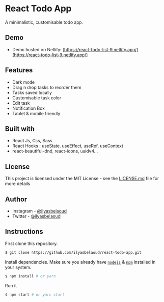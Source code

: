 # React Todo App

A minimalistic, customisable todo app.

## Demo

- Demo hosted on Netlify: [https://react-todo-list-9.netlify.app/](https://react-todo-list-9.netlify.app/)

## Features

- Dark mode
- Drag n drop tasks to reorder them
- Tasks saved locally
- Customisable task color
- Edit task
- Notification Box
- Tablet & mobile friendly

## Built with

- React Js, Css, Sass
- React Hooks : useState, useEffect, useRef, useContext
- react-beautiful-dnd, react-icons, uuidv4...

## License

This project is licensed under the MIT License - see the [LICENSE.md](LICENSE.md) file for more details

## Author

- Instagram - [@ilyasbelaoud](https://www.instagram.com/ilyasbelaoud)
- Twitter - [@ilyasbelaoud](https://www.twitter.com/ilyasbelaoud)

## Instructions

First clone this repository.
```bash
$ git clone https://github.com/ilyasbelaoud/react-todo-app.git
```

Install dependencies. Make sure you already have [`nodejs`](https://nodejs.org/en/) & [`npm`](https://www.npmjs.com/) installed in your system.
```bash
$ npm install # or yarn
```

Run it
```bash
$ npm start # or yarn start
```